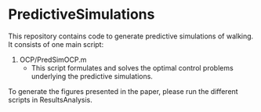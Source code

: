 # PredictiveSimulations

This repository contains code to generate predictive simulations of walking. It consists of one main script:

1. OCP/PredSimOCP.m
    - This script formulates and solves the optimal control problems underlying the predictive simulations.
    
To generate the figures presented in the paper, please run the different scripts in ResultsAnalysis.
